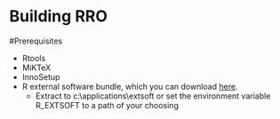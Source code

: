 Building RRO
============

#Prerequisites

* Rtools
* MiKTeX
* InnoSetup
* R external software bundle, which you can download [here](http://www.stats.ox.ac.uk/pub/Rtools/goodies/multilib/local320.zip).
  * Extract to c:\applications\extsoft or set the environment variable R_EXTSOFT to a path of your choosing
